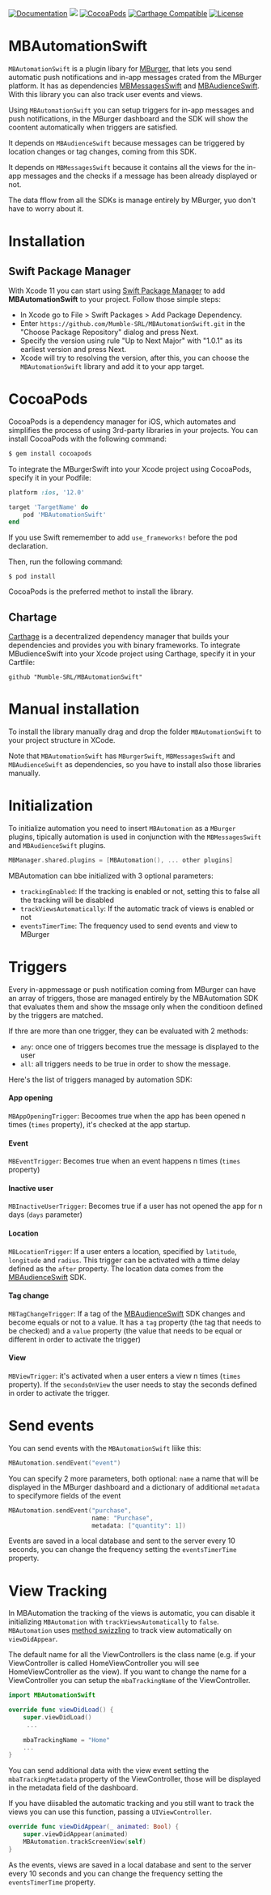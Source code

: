 [![Documentation](https://img.shields.io/badge/documentation-100%25-brightgreen.svg)](https://github.com/Mumble-SRL/MBAutomationSwift/tree/master/docs)
[![](https://img.shields.io/badge/SPM-supported-DE5C43.svg?style=flat)](https://swift.org/package-manager/)
[![CocoaPods](https://img.shields.io/badge/pod-v0.1.3-blue.svg)](https://cocoapods.org)
[![Carthage Compatible](https://img.shields.io/badge/Carthage-compatible-4BC51D.svg?style=flat)](https://github.com/Carthage/Carthage)
[![License](https://img.shields.io/badge/License-Apache%202.0-yellow.svg)](LICENSE)

# MBAutomationSwift

`MBAutomationSwift` is a plugin libary for [MBurger](https://mburger.cloud), that lets you send automatic push notifications and in-app messages crated from the MBurger platform. It has as dependencies [MBMessagesSwift](https://github.com/Mumble-SRL/MBMessagesSwift) and [MBAudienceSwift](https://github.com/Mumble-SRL/MBAudienceSwift). With this library you can also track user events and views.

Using `MBAutomationSwift` you can setup triggers for in-app messages and push notifications, in the MBurger dashboard and the SDK will show the coontent automatically when triggers are satisfied. 

It depends on `MBAudienceSwift` because messages can be triggered by location changes or tag changes, coming from this SDK.

It depends on `MBMessagesSwift` because it contains all the views for the in-app messages and the checks if a message has been already displayed or not.

The data fflow from all the SDKs is manage entirely by MBurger, yuo don't have to worry about it.

# Installation

## Swift Package Manager

With Xcode 11 you can start using [Swift Package Manager](https://swift.org/package-manager/) to add **MBAutomationSwift** to your project. Follow those simple steps:

* In Xcode go to File > Swift Packages > Add Package Dependency.
* Enter `https://github.com/Mumble-SRL/MBAutomationSwift.git` in the "Choose Package Repository" dialog and press Next.
* Specify the version using rule "Up to Next Major" with "1.0.1" as its earliest version and press Next.
* Xcode will try to resolving the version, after this, you can choose the `MBAutomationSwift` library and add it to your app target.

# CocoaPods

CocoaPods is a dependency manager for iOS, which automates and simplifies the process of using 3rd-party libraries in your projects. You can install CocoaPods with the following command:

```ruby
$ gem install cocoapods
```

To integrate the MBurgerSwift into your Xcode project using CocoaPods, specify it in your Podfile:

```ruby
platform :ios, '12.0'

target 'TargetName' do
    pod 'MBAutomationSwift'
end
```

If you use Swift rememember to add `use_frameworks!` before the pod declaration.


Then, run the following command:

```
$ pod install
```

CocoaPods is the preferred methot to install the library.

## Chartage
[Carthage](https://github.com/Carthage/Carthage) is a decentralized dependency manager that builds your dependencies and provides you with binary frameworks. To integrate MBudienceSwift into your Xcode project using Carthage, specify it in your Cartfile:

```
github "Mumble-SRL/MBAutomationSwift"
```

# Manual installation

To install the library manually drag and drop the folder `MBAutomationSwift` to your project structure in XCode. 

Note that `MBAutomationSwift` has `MBurgerSwift`, `MBMessagesSwift` and `MBAudienceSwift` as dependencies, so you have to install also those libraries manually.

# Initialization

To initialize automation you need to insert `MBAutomation` as a `MBurger` plugins, tipically automation is used in conjunction with the `MBMessagesSwift` and `MBAudienceSwift` plugins.

``` swift
MBManager.shared.plugins = [MBAutomation(), ... other plugins]
```

MBAutomation can bbe initialized with 3 optional parameters:

* `trackingEnabled`: If the tracking is enabled or not, setting this to false all the tracking will be disabled
* `trackViewsAutomatically`: If the automatic track of views is enabled or not
* `eventsTimerTime`: The frequency used to send events and view to MBurger

# Triggers

Every in-appmessage or push notification coming from MBurger can have an array of triggers, those are managed entirely by the MBAutomation SDK that evaluates them and show the mssage only when the conditioon defined by the triggers are matched. 

If thre are more than one trigger, they can be evaluated with 2 methods:

* `any`: once one of triggers becomes true the message is displayed to the user
* `all`: all triggers needs to be true in order to show the message.

Here's the list of triggers managed by automation SDK:


#### App opening

`MBAppOpeningTrigger`: Becoomes true when the app has been opened n times (`times` property), it's checked at the app startup.


#### Event

`MBEventTrigger`: Becomes true when an event happens n times (`times` property)

#### Inactive user

`MBInactiveUserTrigger`: Becomes true if a user has not opened the app for n days (`days` parameter)

#### Location

`MBLocationTrigger`: If a user enters a location, specified by `latitude`, `longitude` and `radius`. This trigger can be activated with a ttime delay defined as the `after` property. The location data comes from the [MBAudienceSwift](https://github.com/Mumble-SRL/MBAudienceSwift) SDK.

#### Tag change

`MBTagChangeTrigger`: If a tag of the [MBAudienceSwift](https://github.com/Mumble-SRL/MBAudienceSwift) SDK changes and become equals or not to a value. It has a `tag` property (the tag that needs to be checked) and a `value` property (the value that needs to be equal or different in order to activate the trigger)

#### View

`MBViewTrigger`: it's activated when a user enters a view n times (`times` property). If the `secondsOnView` the user needs to stay the seconds defined in order to activate the trigger.

# Send events

You can send events with the `MBAutomationSwift` liike this:

``` swift
MBAutomation.sendEvent("event")
```

You can specify 2 more parameters, both optional: `name` a name that will be displayed in the MBurger dashboard and a dictionary of additional `metadata` to specifymore fields of the event

``` swift
MBAutomation.sendEvent("purchase",
                       name: "Purchase",
                       metadata: ["quantity": 1])
```

Events are saved in a local database and sent to the server every 10 seconds, you can change the frequency setting the `eventsTimerTime` property.

# View Tracking

In MBAutomation the tracking of the views is automatic, you can disable it initializing `MBAutomation` with `trackViewsAutomatically` to `false`. `MBAutomation` uses [method swizzling](https://nshipster.com/method-swizzling/) to track view automatically on `viewDidAppear`. 

The default name for all the ViewControllers is the class name (e.g. if your ViewController is called HomeViewController you will see HomeViewController as the view). If you want to change the name for a ViewController you can setup the `mbaTrackingName` of the ViewController.

``` swift
import MBAutomationSwift

override func viewDidLoad() {
    super.viewDidLoad()
	 ...
	         
    mbaTrackingName = "Home"
    ...
}

```

You can send additional data with the view event setting the `mbaTrackingMetadata` property of the ViewController, those will be displayed in the metadata field of the dashboard.

If you have diisabled the automatic tracking and you still want to track the views you can use this function, passing a `UIViewController`.


``` swift
override func viewDidAppear(_ animated: Bool) {
    super.viewDidAppear(animated)
    MBAutomation.trackScreenView(self)
}
```

As the events, views are saved in a local database and sent to the server every 10 seconds and you can change the frequency setting the `eventsTimerTime` property.

